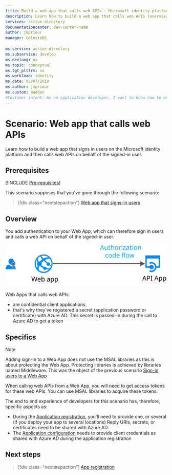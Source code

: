 ```yaml
---
title: Build a web app that calls web APIs - Microsoft identity platform | Azure
description: Learn how to build a web app that calls web APIs (overview)
services: active-directory
documentationcenter: dev-center-name
author: jmprieur
manager: CelesteDG

ms.service: active-directory
ms.subservice: develop
ms.devlang: na
ms.topic: conceptual
ms.tgt_pltfrm: na
ms.workload: identity
ms.date: 05/07/2019
ms.author: jmprieur
ms.custom: aaddev 
#Customer intent: As an application developer, I want to know how to write a Web app that calls web APIs using the Microsoft identity platform for developers.
---
```


# Scenario: Web app that calls web APIs

Learn how to build a web app that signs in users on the Microsoft identity platform and then calls web APIs on behalf of the signed-in user.

## Prerequisites

[!INCLUDE [Pre-requisites](../../../includes/active-directory-develop-scenarios-prerequisites.md)]

This scenario supposes that you've gone through the following scenario:

> [!div class="nextstepaction"]
> [Web app that signs-in users](scenario-web-app-sign-user-overview.md)

## Overview

You add authentication to your Web App, which can therefore sign in users and calls a web API on behalf of the signed-in user.

![Web app that calls web APIs](./media/scenario-webapp/web-app.svg)

Web Apps that calls web APIs:

- are confidential client applications.
- that's why they've registered a secret (application password or certificate) with Azure AD. This secret is passed-in during the call to Azure AD to get a token

## Specifics

> [!NOTE]
> Adding sign-in to a Web App does not use the MSAL libraries as this is about protecting the Web App. Protecting libraries is achieved by libraries named Middleware. This was the object of the previous scenario [Sign-in users to a Web App](scenario-web-app-sign-user-overview.md)
>
> When calling web APIs from a Web App, you will need to get access tokens for these web APIs. You can use MSAL libraries to acquire these tokens.

The end to end experience of developers for this scenario has, therefore, specific aspects as:

- During the [Application registration](scenario-web-app-call-api-app-registration.md), you'll need to provide one, or several (if you deploy your app to several locations) Reply URIs, secrets, or certificates need to be shared with Azure AD.
- The [Application configuration](scenario-web-app-call-api-app-configuration.md) needs to provide client credentials as shared with Azure AD during the application registration

## Next steps

> [!div class="nextstepaction"]
> [App registration](scenario-web-app-call-api-app-registration.md)

